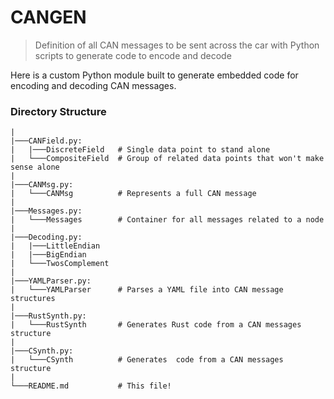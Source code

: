 # CANGEN
> Definition of all CAN messages to be sent across the car with Python scripts to generate code to encode and decode

Here is a custom Python module built to generate embedded code for encoding and decoding CAN messages.

### Directory Structure
```
|
|───CANField.py:
|   |───DiscreteField   # Single data point to stand alone
|   └───CompositeField  # Group of related data points that won't make sense alone
|
|───CANMsg.py:
|   └───CANMsg          # Represents a full CAN message
|
|───Messages.py:
|   └───Messages        # Container for all messages related to a node
|
|───Decoding.py:
|   |───LittleEndian
|   |───BigEndian
|   └───TwosComplement
|
|───YAMLParser.py:
|   └───YAMLParser      # Parses a YAML file into CAN message structures
|
|───RustSynth.py:
|   └───RustSynth       # Generates Rust code from a CAN messages structure
|
|───CSynth.py:
|   └───CSynth          # Generates  code from a CAN messages structure
|
└───README.md           # This file!
